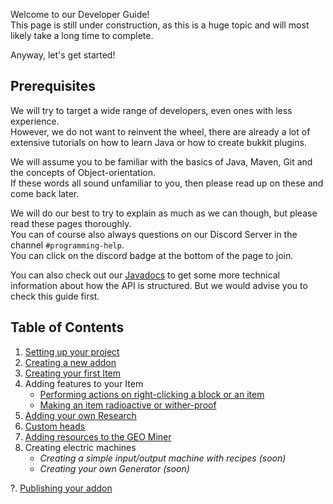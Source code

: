 Welcome to our Developer Guide!<br>
This page is still under construction, as this is a huge topic and will most likely take a long time to complete.

Anyway, let's get started!

## Prerequisites

We will try to target a wide range of developers, even ones with less experience.<br>
However, we do not want to reinvent the wheel, there are already a lot of extensive tutorials on how to learn Java or how to create bukkit plugins.

We will assume you to be familiar with the basics of Java, Maven, Git and the concepts of Object-orientation.<br>
If these words all sound unfamiliar to you, then please read up on these and come back later.

We will do our best to try to explain as much as we can though, but please read these pages thoroughly.<br>
You can of course also always questions on our Discord Server in the channel `#programming-help`.<br>
You can click on the discord badge at the bottom of the page to join.

You can also check out our [Javadocs](https://slimefun.github.io/javadocs/Slimefun4/docs/) to get some more technical information about how the API is structured. But we would advise you to check this guide first.

## Table of Contents

1. [Setting up your project](https://github.com/Slimefun/Slimefun4/wiki/Developer-Guide-(1-Project-Setup))
2. [Creating a new addon](https://github.com/Slimefun/Slimefun4/wiki/Developer-Guide-(2-Creating-the-Addon))
3. [Creating your first Item](https://github.com/Slimefun/Slimefun4/wiki/Developer-Guide-(3-Your-first-Item))
4. Adding features to your Item
   - [Performing actions on right-clicking a block or an item](https://github.com/Slimefun/Slimefun4/wiki/Developer-Guide-(4a-Right-Clicks))
   - [Making an item radioactive or wither-proof](https://github.com/Slimefun/Slimefun4/wiki/Developer-Guide-(4b-Radioactive-and-WitherProof))
5. [Adding your own Research](https://github.com/Slimefun/Slimefun4/wiki/Developer-Guide-(5-Researches))
6. [Custom heads](https://github.com/Slimefun/Slimefun4/wiki/Developer-Guide-(6-Custom-Heads))
7. [Adding resources to the GEO Miner](https://github.com/Slimefun/Slimefun4/wiki/Developer-Guide-(7-GEO-Resources))
8. Creating electric machines
   - *Creating a simple input/output machine with recipes (soon)*
   - *Creating your own Generator (soon)*

?. [Publishing your addon](https://github.com/Slimefun/Slimefun4/wiki/Developer-Guide-(Publishing))
